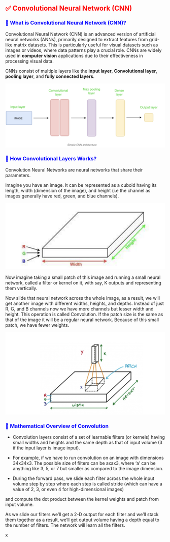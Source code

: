 <h2 style="color:red;">✅ Convolutional Neural Network (CNN)</h2>

<h3 style="color:blue;">📌 What is Convolutional Neural Network (CNN)?</h3>

Convolutional Neural Network (CNN) is an advanced version of artificial neural networks (ANNs), primarily designed to extract features from grid-like matrix datasets. This is particularly useful for visual datasets such as images or videos, where data patterns play a crucial role. CNNs are widely used in **computer vision** applications due to their effectiveness in processing visual data.


CNNs consist of multiple layers like the **input layer**, **Convolutional layer**, **pooling layer**, and **fully connected layers**.

![alt text](../images/CNN1.png)


<h3 style="color:blue;">📌 How Convolutional Layers Works?</h3>

Convolution Neural Networks are neural networks that share their parameters.

Imagine you have an image. It can be represented as a cuboid having its length, width (dimension of the image), and height (i.e the channel as images generally have red, green, and blue channels). 

![alt text](../images/CNN2.png)

Now imagine taking a small patch of this image and running a small neural network, called a filter or kernel on it, with say, K outputs and representing them vertically.

Now slide that neural network across the whole image, as a result, we will get another image with different widths, heights, and depths. Instead of just R, G, and B channels now we have more channels but lesser width and height. This operation is called Convolution. If the patch size is the same as that of the image it will be a regular neural network. Because of this small patch, we have fewer weights. 


![alt text](../images/CNN3.png)


<h3 style="color:blue;">📌 Mathematical Overview of Convolution</h3>

- Convolution layers consist of a set of learnable filters (or kernels) having small widths and heights and the same depth as that of input volume (3 if the input layer is image input).

- For example, if we have to run convolution on an image with dimensions 34x34x3. The possible size of filters can be axax3, where ‘a’ can be anything like 3, 5, or 7 but smaller as compared to the image dimension.

- During the forward pass, we slide each filter across the whole input volume step by step where each step is called stride (which can have a value of 2, 3, or even 4 for high-dimensional images)

and compute the dot product between the kernel weights and patch from input volume.

As we slide our filters we’ll get a 2-D output for each filter and we’ll stack them together as a result, we’ll get output volume having a depth equal to the number of filters. The network will learn all the filters.

x